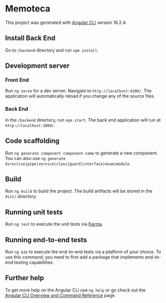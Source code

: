 # Memoteca

This project was generated with [Angular CLI](https://github.com/angular/angular-cli) version 16.2.4.

## Install Back End
Go to `/backend` directory and run `npm install`. 

## Development server

### Front End

Run `ng serve` for a dev server. Navigate to `http://localhost:4200/`. The application will automatically reload if you change any of the source files.

### Back End

In the `/backend` directory, run `npm start`. The back end application will run at `http://localhost:3000/`.

## Code scaffolding

Run `ng generate component component-name` to generate a new component. You can also use `ng generate directive|pipe|service|class|guard|interface|enum|module`.

## Build

Run `ng build` to build the project. The build artifacts will be stored in the `dist/` directory.

## Running unit tests

Run `ng test` to execute the unit tests via [Karma](https://karma-runner.github.io).

## Running end-to-end tests

Run `ng e2e` to execute the end-to-end tests via a platform of your choice. To use this command, you need to first add a package that implements end-to-end testing capabilities.

## Further help

To get more help on the Angular CLI use `ng help` or go check out the [Angular CLI Overview and Command Reference](https://angular.io/cli) page.
